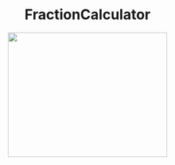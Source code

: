 
<h1 align="center">FractionCalculator</h1>
<p align="center"><img src="https://media3.giphy.com/media/3o6MbseSY3SjTcjIyc/giphy.gif?cid=ecf05e472ut95g5vewhy6reolh84kawz2wfrrcod95a1uyuu&rid=giphy.gif&ct=g" width="320" height="250"/></p>

